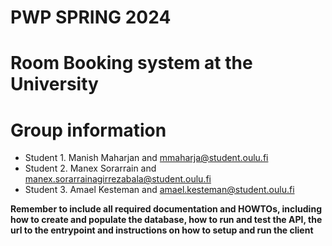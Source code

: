 # PWP SPRING 2024
# Room Booking system at the University
# Group information
* Student 1. Manish Maharjan and mmaharja@student.oulu.fi
* Student 2. Manex Sorarrain and manex.sorarrainagirrezabala@student.oulu.fi
* Student 3. Amael Kesteman and amael.kesteman@student.oulu.fi


__Remember to include all required documentation and HOWTOs, including how to create and populate the database, how to run and test the API, the url to the entrypoint and instructions on how to setup and run the client__


